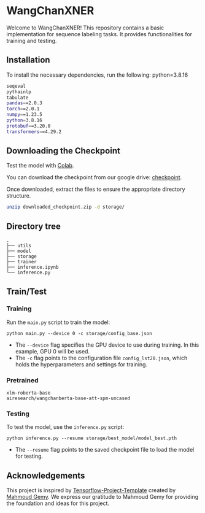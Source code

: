 # WangChanXNER

Welcome to WangChanXNER! This repository contains a basic implementation for sequence labeling tasks. It provides functionalities for training and testing.

## Installation

To install the necessary dependencies, run the following:
python=3.8.16

```bash
seqeval
pythainlp
tabulate
pandas==2.0.3
torch==2.0.1
numpy==1.23.5
python=3.8.16
protobuf==3.20.0
transformers==4.29.2
```

## Downloading the Checkpoint

Test the model with [Colab](https://colab.research.google.com/drive/1XL8U6_u5bIIFNiyqfg9RMJcG__3kXtGi?usp=sharing).

You can download the checkpoint from our google drive: [checkpoint](https://drive.google.com/drive/folders/1-E294YAOVlXX_jcKI61j6M9-xmz_klIO?usp=sharing).

Once downloaded, extract the files to ensure the appropriate directory structure.

```bash
unzip downloaded_checkpoint.zip -d storage/
```

## Directory tree

```
.
├── utils
├── model
├── storage
├── trainer
├── inference.ipynb
└── inference.py
```

## Train/Test

### Training

Run the `main.py` script to train the model:

```
python main.py --device 0 -c storage/config_base.json
```

- The `--device` flag specifies the GPU device to use during training. In this example, GPU 0 will be used.
- The `-c` flag points to the configuration file `config_lst20.json`, which holds the hyperparameters and settings for training.


### Pretrained

```
xlm-roberta-base
airesearch/wangchanberta-base-att-spm-uncased
```

### Testing

To test the model, use the `inference.py` script:

```
python inference.py --resume storage/best_model/model_best.pth
```

- The `--resume` flag points to the saved checkpoint file to load the model for testing.


## Acknowledgements

This project is inspired by [Tensorflow-Project-Template](https://github.com/MrGemy95/Tensorflow-Project-Template) created by [Mahmoud Gemy](https://github.com/MrGemy95). We express our gratitude to Mahmoud Gemy for providing the foundation and ideas for this project.
